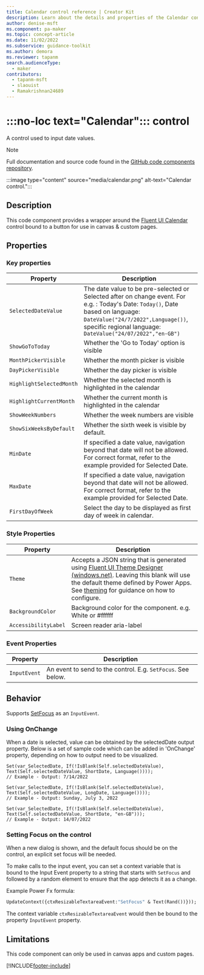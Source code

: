 ```yaml
---
title: Calendar control reference | Creator Kit
description: Learn about the details and properties of the Calendar control in the Creator Kit.
author: denise-msft
ms.component: pa-maker
ms.topic: concept-article
ms.date: 11/02/2022
ms.subservice: guidance-toolkit
ms.author: demora
ms.reviewer: tapanm
search.audienceType: 
  - maker
contributors:
  - tapanm-msft
  - slaouist
  - Ramakrishnan24689
---
```


# :::no-loc text="Calendar"::: control

A control used to input date values.

> [!NOTE]
> Full documentation and source code found in the [GitHub code components repository](https://github.com/microsoft/powercat-code-components/tree/main/Calendar).

:::image type="content" source="media/calendar.png" alt-text="Calendar control.":::

## Description

This code component provides a wrapper around the [Fluent UI Calendar](https://developer.microsoft.com/en-us/fluentui#/controls/web/calendar) control bound to a button for use in canvas & custom pages.

## Properties
### Key properties

| Property | Description |
| -------- | ----------- |
| `SelectedDateValue` | The date value to be pre-selected or Selected after on change event. For e.g. : Today's Date: `Today()`, Date based on language: `DateValue("24/7/2022",Language())`,  specific regional language: `DateValue("24/07/2022","en-GB")`|
| `ShowGoToToday` | Whether the 'Go to Today' option is visible |
| `MonthPickerVisible` | Whether the month picker is visible  |
| `DayPickerVisible` | Whether the day picker is visible |
| `HighlightSelectedMonth` | Whether the selected month is  highlighted in the calendar |
| `HighlightCurrentMonth` | Whether the current month is highlighted in the calendar |
| `ShowWeekNumbers` | Whether the week numbers are visible |
| `ShowSixWeeksByDefault` | Whether the sixth week is visible by default. |
| `MinDate` | If specified a date value, navigation beyond that date will not be allowed. For correct format, refer to the example provided for Selected Date. |
| `MaxDate` | If specified a date value, navigation beyond that date will not be allowed. For correct format, refer to the example provided for Selected Date. |
| `FirstDayOfWeek` | Select the day to be displayed as first day of week in calendar. |

### Style Properties

| Property | Description |
| -------- | ----------- |
| `Theme` | Accepts a JSON string that is generated using [Fluent UI Theme Designer (windows.net)](https://fabricweb.z5.web.core.windows.net/pr-deploy-site/refs/heads/master/theming-designer/). Leaving this blank will use the default theme defined by Power Apps. See [theming](theme.md) for guidance on how to configure. |
| `BackgroundColor` | Background color for the component. e.g. White or #ffffff |
| `AccessibilityLabel` | Screen reader aria-label |


### Event Properties

| Property | Description |
| -------- | ----------- |
| `InputEvent` | An event to send to the control. E.g. `SetFocus`. See below. |

## Behavior 

Supports [SetFocus](setfocus.md) as an `InputEvent`.

### Using OnChange

When a date is selected, value can be obtained by the selectedDate output property. Below is a set of sample code which can be added in 'OnChange' property, depending on how to output need to be visualized.

```
Set(var_SelectedDate, If(!IsBlank(Self.selectedDateValue), Text(Self.selectedDateValue, ShortDate, Language())));
// Example - Output: 7/14/2022
```

```
Set(var_SelectedDate, If(!IsBlank(Self.selectedDateValue), Text(Self.selectedDateValue, LongDate, Language())));
// Example - Output: Sunday, July 3, 2022

```

```
Set(var_SelectedDate, If(!IsBlank(Self.selectedDateValue), Text(Self.selectedDateValue, ShortDate, "en-GB")));
// Example - Output: 14/07/2022
```

### Setting Focus on the control

When a new dialog is shown, and the default focus should be on the control, an explicit set focus will be needed.

To make calls to the input event, you can set a context variable that is bound to the Input Event property to a string that starts with `SetFocus` and followed by a random element to ensure that the app detects it as a change.

Example Power Fx formula:

```vb
UpdateContext({ctxResizableTextareaEvent:"SetFocus" & Text(Rand())}));
```

The context variable `ctxResizableTextareaEvent` would then be bound to the property `InputEvent` property.

## Limitations

This code component can only be used in canvas apps and custom pages.


[!INCLUDE[footer-include](../../includes/footer-banner.md)]
